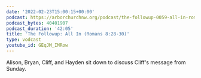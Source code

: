 ```yaml
---
date: '2022-02-23T15:00:15+00:00'
podcast: https://arborchurchnw.org/podcast/the-followup-0059-all-in-romans-8-28-30-.mp3
podcast_bytes: 40401907
podcast_duration: '42:05'
title: 'The Followup: All In (Romans 8:28-30)'
type: vodcast
youtube_id: GEqJM_IMRow
---
```


Alison, Bryan, Cliff, and Hayden sit down to discuss Cliff's message from Sunday.